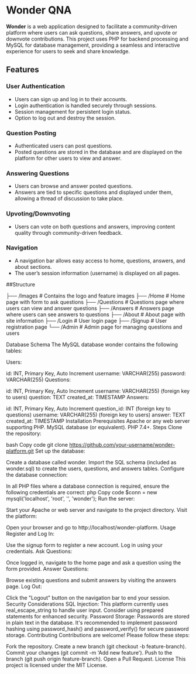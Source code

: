 # Wonder QNA

**Wonder** is a web application designed to facilitate a community-driven platform where users can ask questions, share answers, and upvote or downvote contributions. This project uses PHP for backend processing and MySQL for database management, providing a seamless and interactive experience for users to seek and share knowledge.

## Features

### User Authentication
- Users can sign up and log in to their accounts.
- Login authentication is handled securely through sessions.
- Session management for persistent login status.
- Option to log out and destroy the session.

### Question Posting
- Authenticated users can post questions.
- Posted questions are stored in the database and are displayed on the platform for other users to view and answer.

### Answering Questions
- Users can browse and answer posted questions.
- Answers are tied to specific questions and displayed under them, allowing a thread of discussion to take place.

### Upvoting/Downvoting
- Users can vote on both questions and answers, improving content quality through community-driven feedback.

### Navigation
- A navigation bar allows easy access to home, questions, answers, and about sections.
- The user’s session information (username) is displayed on all pages.


##Structure

├── /Images             # Contains the logo and feature images
├── /Home               # Home page with form to ask questions
├── /Questions          # Questions page where users can view and answer questions
├── /Answers            # Answers page where users can see answers to questions
├── /About              # About page with site information
├── /Login              # User login page
├── /Signup             # User registration page
└── /Admin              # Admin page for managing questions and users

Database Schema
The MySQL database wonder contains the following tables:

Users:

id: INT, Primary Key, Auto Increment
username: VARCHAR(255)
password: VARCHAR(255)
Questions:

id: INT, Primary Key, Auto Increment
username: VARCHAR(255) (foreign key to users)
question: TEXT
created_at: TIMESTAMP
Answers:

id: INT, Primary Key, Auto Increment
question_id: INT (foreign key to questions)
username: VARCHAR(255) (foreign key to users)
answer: TEXT
created_at: TIMESTAMP
Installation
Prerequisites
Apache or any web server supporting PHP.
MySQL database (or equivalent).
PHP 7.4+.
Steps
Clone the repository:

bash
Copy code
git clone https://github.com/your-username/wonder-platform.git
Set up the database:

Create a database called wonder.
Import the SQL schema (included as wonder.sql) to create the users, questions, and answers tables.
Configure the database connection:

In all PHP files where a database connection is required, ensure the following credentials are correct:
php
Copy code
$conn = new mysqli('localhost', 'root', '', 'wonder');
Run the server:

Start your Apache or web server and navigate to the project directory.
Visit the platform:

Open your browser and go to http://localhost/wonder-platform.
Usage
Register and Log In:

Use the signup form to register a new account.
Log in using your credentials.
Ask Questions:

Once logged in, navigate to the home page and ask a question using the form provided.
Answer Questions:

Browse existing questions and submit answers by visiting the answers page.
Log Out:

Click the "Logout" button on the navigation bar to end your session.
Security Considerations
SQL Injection: This platform currently uses real_escape_string to handle user input. Consider using prepared statements for enhanced security.
Password Storage: Passwords are stored in plain text in the database. It's recommended to implement password hashing using password_hash() and password_verify() for secure password storage.
Contributing
Contributions are welcome! Please follow these steps:

Fork the repository.
Create a new branch (git checkout -b feature-branch).
Commit your changes (git commit -m 'Add new feature').
Push to the branch (git push origin feature-branch).
Open a Pull Request.
License
This project is licensed under the MIT License.
 
